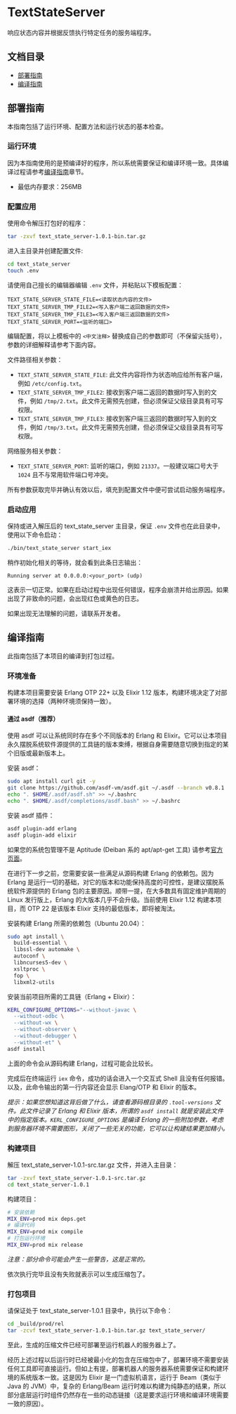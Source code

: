 # TextStateServer

响应状态内容并根据反馈执行特定任务的服务端程序。

## 文档目录

- [部署指南](#部署指南)
- [编译指南](#编译指南)

## 部署指南

本指南包括了运行环境、配置方法和运行状态的基本检查。

### 运行环境

因为本指南使用的是预编译好的程序，所以系统需要保证和编译环境一致。具体编译过程请参考[编译指南](#编译指南)章节。

- 最低内存要求：256MB

### 配置应用

使用命令解压打包好的程序：

```bash
tar -zxvf text_state_server-1.0.1-bin.tar.gz
```

进入主目录并创建配置文件:

```bash
cd text_state_server
touch .env
```

请使用自己擅长的编辑器编辑 `.env` 文件，并粘贴以下模板配置：

```
TEXT_STATE_SERVER_STATE_FILE=<读取状态内容的文件>
TEXT_STATE_SERVER_TMP_FILE2=<写入客户端二返回数据的文件>
TEXT_STATE_SERVER_TMP_FILE3=<写入客户端三返回数据的文件>
TEXT_STATE_SERVER_PORT=<监听的端口>
```

编辑配置，将以上模板中的 `<中文注释>` 替换成自己的参数即可（不保留尖括号），参数的详细解释请参考下面内容。

文件路径相关参数：

- `TEXT_STATE_SERVER_STATE_FILE`: 此文件内容将作为状态响应给所有客户端，例如 `/etc/config.txt`。
- `TEXT_STATE_SERVER_TMP_FILE2`: 接收到客户端二返回的数据时写入到的文件，例如 `/tmp/2.txt`。此文件无需预先创建，但必须保证父级目录具有可写权限。
- `TEXT_STATE_SERVER_TMP_FILE3`: 接收到客户端三返回的数据时写入到的文件，例如 `/tmp/3.txt`。此文件无需预先创建，但必须保证父级目录具有可写权限。

网络服务相关参数：

- `TEXT_STATE_SERVER_PORT`: 监听的端口，例如 `21337`。一般建议端口号大于 `1024` 且不与常用软件端口号冲突。

所有参数获取完毕并确认有效以后，填充到配置文件中便可尝试启动服务端程序。

### 启动应用

保持或进入解压后的 text_state_server 主目录，保证 `.env` 文件也在此目录中，使用以下命令启动：

```bash
./bin/text_state_server start_iex
```

稍作初始化相关的等待，就会看到此条日志输出：

```
Running server at 0.0.0.0:<your_port> (udp)
```

这表示一切正常。如果在启动过程中出现任何错误，程序会崩溃并给出原因。如果出现了非致命的问题，会出现红色或黄色的日志。

如果出现无法理解的问题，请联系开发者。

## 编译指南

此指南包括了本项目的编译到打包过程。

### 环境准备

构建本项目需要安装 Erlang OTP 22+ 以及 Elixir 1.12 版本，构建环境决定了对部署环境的选择（两种环境须保持一致）。

#### 通过 asdf（推荐）

使用 asdf 可以让系统同时存在多个不同版本的 Erlang 和 Elixir。它可以让本项目永久摆脱系统软件源提供的工具链的版本束缚，根据自身需要随意切换到指定的某个旧版或最新版本上。

安装 asdf：

```bash
sudo apt install curl git -y
git clone https://github.com/asdf-vm/asdf.git ~/.asdf --branch v0.8.1
echo ". $HOME/.asdf/asdf.sh" >> ~/.bashrc
echo ". $HOME/.asdf/completions/asdf.bash" >> ~/.bashrc
```

安装 asdf 插件：

```bash
asdf plugin-add erlang
asdf plugin-add elixir
```

如果您的系统包管理不是 Aptitude (Deiban 系的 apt/apt-get 工具) 请参考[官方页面](https://asdf-vm.com/#/core-manage-asdf)。

在进行下一步之前，您需要安装一些满足从源码构建 Erlang 的依赖包。因为 Erlang 是运行一切的基础，对它的版本和功能保持高度的可控性，是建议摆脱系统软件源提供的 Erlang 包的主要原因。顺带一提，在大多数具有固定维护周期的 Linux 发行版上，Erlang 的大版本几乎不会升级。当前使用 Elixir 1.12 构建本项目，而 OTP 22 是该版本 Elixir 支持的最低版本，即将被淘汰。

安装构建 Erlang 所需的依赖包（Ubuntu 20.04）：

```bash
sudo apt install \
  build-essential \
  libssl-dev automake \
  autoconf \
  libncurses5-dev \
  xsltproc \
  fop \
  libxml2-utils
```

安装当前项目所需的工具链（Erlang + Elixir）：

```bash
KERL_CONFIGURE_OPTIONS="--without-javac \
  --without-odbc \
  --without-wx \
  --without-observer \
  --without-debugger \
  --without-et" \
asdf install
```

上面的命令会从源码构建 Erlang，过程可能会比较长。

完成后在终端运行 `iex` 命令，成功的话会进入一个交互式 Shell 且没有任何报错。以及，此命令输出的第一行内容还会显示 Elang/OTP 和 Elixir 的版本。

_提示：如果您想知道这背后做了什么，请查看源码根目录的 `.tool-versions` 文件。此文件记录了 Erlang 和 Elixir 版本，所谓的 `asdf install` 就是安装此文件中的指定版本。`KERL_CONFIGURE_OPTIONS` 是编译 Erlang 的一些附加参数，考虑到服务器环境不需要图形，关闭了一些无关的功能，它可以让构建结果更加精小。_

### 构建项目

解压 text_state_server-1.0.1-src.tar.gz 文件，并进入主目录：

```bash
tar -zxvf text_state_server-1.0.1-src.tar.gz
cd text_state_server-1.0.1
```

构建项目：

```bash
# 安装依赖
MIX_ENV=prod mix deps.get
# 编译代码
MIX_ENV=prod mix compile
# 打包运行环境
MIX_ENV=prod mix release
```

_注意：部分命令可能会产生一些警告，这是正常的。_

依次执行完毕且没有失败就表示可以生成压缩包了。

### 打包项目

请保证处于 text_state_server-1.0.1 目录中，执行以下命令：

```bash
cd _build/prod/rel
tar -zcvf text_state_server-1.0.1-bin.tar.gz text_state_server/
```

至此，生成的压缩文件已经可部署至运行机器人的服务器上了。

经历上述过程以后运行时已经被最小化的包含在压缩包中了，部署环境不需要安装任何工具即可直接运行。但如上有提，部署机器人的服务器系统需要保证和构建环境的系统版本一致。这是因为 Elixir 是一门虚拟机语言，运行于 Beam（类似于 Java 的 JVM）中，复杂的 Erlang/Beam 运行时难以构建为纯静态的结果，所以部分底层运行时组件仍然存在一些的动态链接（这是要求运行环境和编译环境需要一致的原因）。
